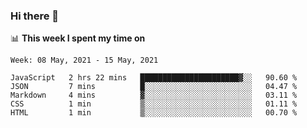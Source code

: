 ### Hi there 👋

📊 __This week I spent my time on__
<!--START_SECTION:waka-->
```text
Week: 08 May, 2021 - 15 May, 2021

JavaScript   2 hrs 22 mins   ██████████████████████▓░░   90.60 % 
JSON         7 mins          █░░░░░░░░░░░░░░░░░░░░░░░░   04.47 % 
Markdown     4 mins          ▓░░░░░░░░░░░░░░░░░░░░░░░░   03.11 % 
CSS          1 min           ▒░░░░░░░░░░░░░░░░░░░░░░░░   01.11 % 
HTML         1 min           ▒░░░░░░░░░░░░░░░░░░░░░░░░   00.70 % 
```
<!--END_SECTION:waka-->
<!--
**SREEHARI-M-S/SREEHARI-M-S** is a ✨ _special_ ✨ repository because its `README.md` (this file) appears on your GitHub profile.

Here are some ideas to get you started:

- 🔭 I’m currently working on ...
- 🌱 I’m currently learning ...
- 👯 I’m looking to collaborate on ...
- 🤔 I’m looking for help with ...
- 💬 Ask me about ...
- 📫 How to reach me: ...
- 😄 Pronouns: ...
- ⚡ Fun fact: ...
-->
